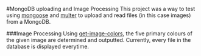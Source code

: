 #MongoDB uploading and Image Processing
This project was a way to test using [mongoose](https://mongoosejs.com) and [multer](https://mongoosejs.com) to upload and read
files (in this case images) from a MongoDB.

###Image Processing
Using [get-image-colors](https://www.npmjs.com/package/get-image-colors), the five primary
colours of the given image are determined and outputted. Currently, every file in the database is
displayed everytime.

